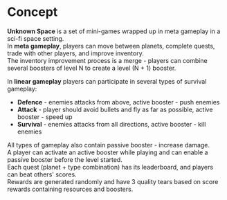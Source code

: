 # Concept

**Unknown Space** is a set of mini-games wrapped up in meta gameplay in a sci-fi space setting.  
In **meta gameplay**, players can move between planets, complete quests, trade with other players, and improve inventory.  
The inventory improvement process is a merge - players can combine several boosters of level N to create a level (N + 1) booster.

In **linear gameplay** players can participate in several types of survival gameplay:
- **Defence** - enemies attacks from above, active booster - push enemies
- **Attack** - player should avoid bullets and fly as far as possible, active booster - speed up
- **Survival** - enemies attacks from all directions, active booster - kill enemies

All types of gameplay also contain passive booster - increase damage.  
A player can activate an active booster while playing and can enable a passive booster before the level started.  
Each quest (planet + type combination) has its leaderboard, and players can beat others' scores.  
Rewards are generated randomly and have 3 quality tears based on score rewards containing resources and boosters.